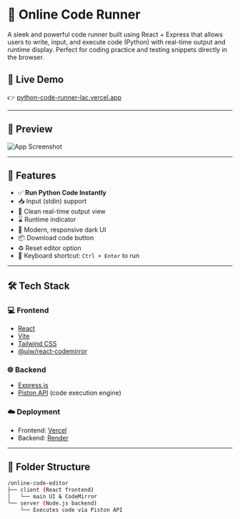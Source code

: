 # 🧠 Online Code Runner

A sleek and powerful code runner built using React + Express that allows users to write, input, and execute code (Python) with real-time output and runtime display. Perfect for coding practice and testing snippets directly in the browser.

## 🔗 Live Demo
👉 [python-code-runner-lac.vercel.app](https://python-code-runner-lac.vercel.app)

---

## 📸 Preview

![App Screenshot](https://user-images.githubusercontent.com/your-screenshot-link.png)

---

## 🚀 Features

- ✅ **Run Python Code Instantly**
- 📥 Input (stdin) support
- 🎯 Clean real-time output view
- ⌛ Runtime indicator
- 🎨 Modern, responsive dark UI
- 📦 Download code button
- ♻️ Reset editor option
- 🎹 Keyboard shortcut: `Ctrl + Enter` to run

---

## 🛠 Tech Stack

### 💻 Frontend
- [React](https://react.dev/)
- [Vite](https://vitejs.dev/)
- [Tailwind CSS](https://tailwindcss.com/)
- [@uiw/react-codemirror](https://www.npmjs.com/package/@uiw/react-codemirror)

### 🌐 Backend
- [Express.js](https://expressjs.com/)
- [Piston API](https://github.com/engineer-man/piston) (code execution engine)

### ☁️ Deployment
- Frontend: [Vercel](https://vercel.com/)
- Backend: [Render](https://render.com/)

---

## 📁 Folder Structure

```bash
/online-code-editor
├── client (React frontend)
│   └── main UI & CodeMirror
└── server (Node.js backend)
    └── Executes code via Piston API
